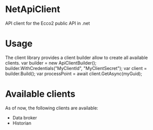 # NetApiClient
API client for the Ecco2 public API in .net

# Usage
The client library provides a client builder allow to create all available clients.
    var builder = new ApiClientBuilder();
    builder.WithCredentials("MyClientId", "MyClientSecret");
    var client = builder.Build<IDataBrokerClient>();
    var processPoint = await client.GetAsync(myGuid);

# Available clients
As of now, the following clients are available:
 - Data broker
 - Historian